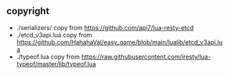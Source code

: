 ## copyright
* ./serializers/ copy from https://github.com/api7/lua-resty-etcd
* ./etcd_v3api.lua copy from https://github.com/HahahaVal/easy_game/blob/main/lualib/etcd_v3api.lua
* ./typeof.lua copy from https://raw.githubusercontent.com/iresty/lua-typeof/master/lib/typeof.lua